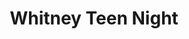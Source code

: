 ---
inv_num: 2004-011
add_credit: Paper Rad
url: 2004-011-whitney-teen-night
title: Whitney Teen Night
year: '2004'
display_year: '2004'
medium: Live green screen event
dims:
pitch:
ps: A karaoke set up / live video green screen was installed in the basement of the
  Whitney Museum on their free teen night. Teens were encouraged to make a music video
  while singing along to distorted midi / ring-tone versions of their favorite songs.
  Each video was available to take home for free on VHS tape.
live_url:
youtube:
related_code:
subheading:
download:
commission:
related:
layout: things-i-made
---